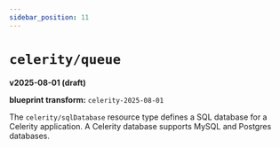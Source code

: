 ```yaml
---
sidebar_position: 11
---
```


# `celerity/queue`

**v2025-08-01 (draft)**

**blueprint transform:** `celerity-2025-08-01`

The `celerity/sqlDatabase` resource type defines a SQL database for a Celerity application.
A Celerity database supports MySQL and Postgres databases.
